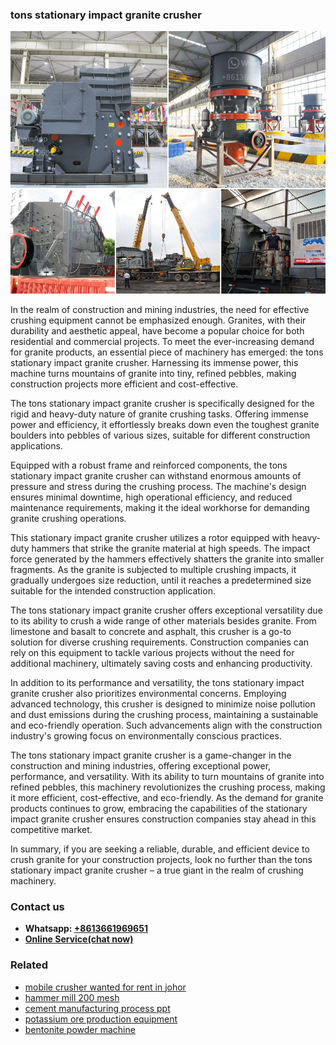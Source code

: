 <h3>tons stationary impact granite crusher</h3><img src='1704857184.jpg' alt=''><p>In the realm of construction and mining industries, the need for effective crushing equipment cannot be emphasized enough. Granites, with their durability and aesthetic appeal, have become a popular choice for both residential and commercial projects. To meet the ever-increasing demand for granite products, an essential piece of machinery has emerged: the tons stationary impact granite crusher. Harnessing its immense power, this machine turns mountains of granite into tiny, refined pebbles, making construction projects more efficient and cost-effective.</p><p>The tons stationary impact granite crusher is specifically designed for the rigid and heavy-duty nature of granite crushing tasks. Offering immense power and efficiency, it effortlessly breaks down even the toughest granite boulders into pebbles of various sizes, suitable for different construction applications.</p><p>Equipped with a robust frame and reinforced components, the tons stationary impact granite crusher can withstand enormous amounts of pressure and stress during the crushing process. The machine's design ensures minimal downtime, high operational efficiency, and reduced maintenance requirements, making it the ideal workhorse for demanding granite crushing operations.</p><p>This stationary impact granite crusher utilizes a rotor equipped with heavy-duty hammers that strike the granite material at high speeds. The impact force generated by the hammers effectively shatters the granite into smaller fragments. As the granite is subjected to multiple crushing impacts, it gradually undergoes size reduction, until it reaches a predetermined size suitable for the intended construction application.</p><p>The tons stationary impact granite crusher offers exceptional versatility due to its ability to crush a wide range of other materials besides granite. From limestone and basalt to concrete and asphalt, this crusher is a go-to solution for diverse crushing requirements. Construction companies can rely on this equipment to tackle various projects without the need for additional machinery, ultimately saving costs and enhancing productivity.</p><p>In addition to its performance and versatility, the tons stationary impact granite crusher also prioritizes environmental concerns. Employing advanced technology, this crusher is designed to minimize noise pollution and dust emissions during the crushing process, maintaining a sustainable and eco-friendly operation. Such advancements align with the construction industry's growing focus on environmentally conscious practices.</p><p>The tons stationary impact granite crusher is a game-changer in the construction and mining industries, offering exceptional power, performance, and versatility. With its ability to turn mountains of granite into refined pebbles, this machinery revolutionizes the crushing process, making it more efficient, cost-effective, and eco-friendly. As the demand for granite products continues to grow, embracing the capabilities of the stationary impact granite crusher ensures construction companies stay ahead in this competitive market.</p><p>In summary, if you are seeking a reliable, durable, and efficient device to crush granite for your construction projects, look no further than the tons stationary impact granite crusher – a true giant in the realm of crushing machinery.</p><h3>Contact us</h3><ul><li><strong>Whatsapp:&nbsp;<a href="https://wa.me/8613661969651">+8613661969651</a></strong></li><li><a href="https://swt.shibang-china.com/?git&amp;zhl&amp;tons stationary impact granite crusher"><strong>Online Service(chat now)</strong></a></li></ul><h3>Related</h3><ul><li><a href='mobile crusher wanted for rent in johor.md'>mobile crusher wanted for rent in johor</a></li><li><a href='hammer mill 200 mesh.md'>hammer mill 200 mesh</a></li><li><a href='cement manufacturing process ppt.md'>cement manufacturing process ppt</a></li><li><a href='potassium ore production equipment.md'>potassium ore production equipment</a></li><li><a href='bentonite powder machine.md'>bentonite powder machine</a></li></ul>